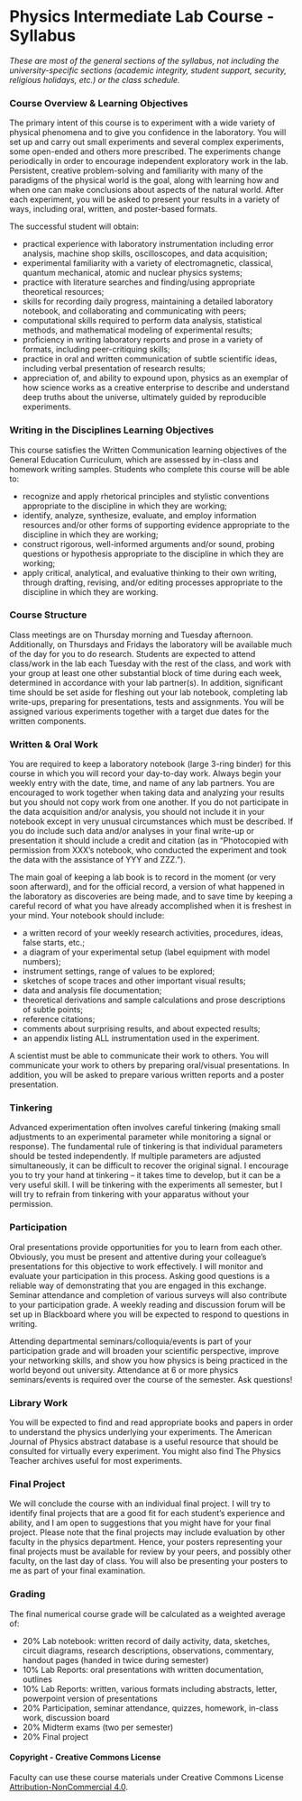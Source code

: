 # Physics Intermediate Lab Course - Syllabus

_These are most of the general sections of the syllabus, not including the university-specific sections (academic integrity, student support, security, religious holidays, etc.) or the class schedule._


### Course Overview & Learning Objectives

The primary intent of this course is to experiment with a wide variety of physical phenomena and to give you confidence in the laboratory. You will set up and carry out small experiments and several complex experiments, some open-ended and others more prescribed. The experiments change periodically in order to encourage independent exploratory work in the lab. Persistent, creative problem-solving and familiarity with many of the paradigms of the physical world is the goal, along with learning how and when one can make conclusions about aspects of the natural world.  After each experiment, you will be asked to present your results in a variety of ways, including oral, written, and poster-based formats.

The successful student will obtain:
*	practical experience with laboratory instrumentation including error analysis, machine shop skills, oscilloscopes, and data acquisition;
*	experimental familiarity with a variety of electromagnetic, classical, quantum mechanical, atomic and nuclear physics systems;
*	practice with literature searches and finding/using appropriate theoretical resources;
*	skills for recording daily progress, maintaining a detailed laboratory notebook, and collaborating and communicating with peers;
*	computational skills required to perform data analysis, statistical methods, and mathematical modeling of experimental results;
*	proficiency in writing laboratory reports and prose in a variety of formats, including peer-critiquing skills;
*	practice in oral and written communication of subtle scientific ideas, including verbal presentation of research results;
* appreciation of, and ability to expound upon, physics as an exemplar of how science works as a creative enterprise to describe and understand deep truths about the universe, ultimately guided by reproducible experiments. 


### Writing in the Disciplines Learning Objectives

This course satisfies the Written Communication learning objectives of the General Education Curriculum, which are assessed by in-class and homework writing samples. Students who complete this course will be able to:
* recognize and apply rhetorical principles and stylistic conventions appropriate to the discipline in which they are working;
* identify, analyze, synthesize, evaluate, and employ information resources and/or other forms of supporting evidence appropriate to the discipline in which they are working;
* construct rigorous, well-informed arguments and/or sound, probing questions or hypothesis appropriate to the discipline in which they are working;
* apply critical, analytical, and evaluative thinking to their own writing, through drafting, revising, and/or editing processes appropriate to the discipline in which they are working.


### Course Structure

Class meetings are on Thursday morning and Tuesday afternoon. Additionally, on Thursdays and Fridays the laboratory will be available much of the day for you to do research. Students are expected to attend class/work in the lab each Tuesday with the rest of the class, and work with your group at least one other substantial block of time during each week, determined in accordance with your lab partner(s). In addition, significant time should be set aside for fleshing out your lab notebook, completing lab write-ups, preparing for presentations, tests and assignments. You will be assigned various experiments together with a target due dates for the written components.


### Written & Oral Work

You are required to keep a laboratory notebook (large 3-ring binder) for this course in which you will record your day-to-day work. Always begin your weekly entry with the date, time, and name of any lab partners. You are encouraged to work together when taking data and analyzing your results but you should not copy work from one another.  If you do not participate in the data acquisition and/or analysis, you should not include it in your notebook except in very unusual circumstances which must be described. If you do include such data and/or analyses in your final write-up or presentation it should include a credit and citation (as in “Photocopied with permission from XXX’s notebook, who conducted the experiment and took the data with the assistance of YYY and ZZZ.”).

The main goal of keeping a lab book is to record in the moment (or very soon afterward), and for the official record, a version of what happened in the laboratory as discoveries are being made, and to save time by keeping a careful record of what you have already accomplished when it is freshest in your mind.  Your notebook should include:
*	a written record of your weekly research activities, procedures, ideas, false starts, etc.;
*	a diagram of your experimental setup (label equipment with model numbers);
*	instrument settings, range of values to be explored;
*	sketches of scope traces and other important visual results;
*	data and analysis file documentation;
*	theoretical derivations and sample calculations and prose descriptions of subtle points;
*	reference citations;
*	comments about surprising results, and about expected results;
*	an appendix listing ALL instrumentation used in the experiment.

A scientist must be able to communicate their work to others.  You will communicate your work to others by preparing oral/visual presentations.  In addition, you will be asked to prepare various written reports and a poster presentation.

### Tinkering

Advanced experimentation often involves careful tinkering (making small adjustments to an experimental parameter while monitoring a signal or response).  The fundamental rule of tinkering is that individual parameters should be tested independently.  If multiple parameters are adjusted simultaneously, it can be difficult to recover the original signal.  I encourage you to try your hand at tinkering – it takes time to develop, but it can be a very useful skill.  I will be tinkering with the experiments all semester, but I will try to refrain from tinkering with your apparatus without your permission.


### Participation

Oral presentations provide opportunities for you to learn from each other.  Obviously, you must be present and attentive during your colleague’s presentations for this objective to work effectively.  I will monitor and evaluate your participation in this process.  Asking good questions is a reliable way of demonstrating that you are engaged in this exchange. Seminar attendance and completion of various surveys will also contribute to your participation grade. A weekly reading and discussion forum will be set up in Blackboard where you will be expected to respond to questions in writing. 

Attending departmental seminars/colloquia/events is part of your participation grade and will broaden your scientific perspective, improve your networking skills, and show you how physics is being practiced in the world beyond out university. Attendance at 6 or more physics seminars/events is required over the course of the semester. Ask questions!


### Library Work

You will be expected to find and read appropriate books and papers in order to understand the physics underlying your experiments.  The American Journal of Physics abstract database is a useful resource that should be consulted for virtually every experiment. You might also find The Physics Teacher archives useful for most experiments.


### Final Project

We will conclude the course with an individual final project. I will try to identify final projects that are a good fit for each student’s experience and ability, and I am open to suggestions that you might have for your final project. Please note that the final projects may include evaluation by other faculty in the physics department. Hence, your posters representing your final projects must be available for review by your peers, and possibly other faculty, on the last day of class. You will also be presenting your posters to me as part of your final examination.


### Grading

The final numerical course grade will be calculated as a weighted average of:
* 20%	Lab notebook: written record of daily activity, data, sketches, circuit diagrams, research descriptions, observations, commentary, handout pages (handed in twice during semester)
* 10%	Lab Reports: oral presentations with written documentation, outlines
* 10%	Lab Reports: written, various formats including abstracts, letter, powerpoint version of presentations
* 20%	Participation, seminar attendance, quizzes, homework, in-class work, discussion board
* 20%	Midterm exams (two per semester)
* 20% Final project


#### Copyright - Creative Commons License

Faculty can use these course materials under Creative Commons License [Attribution-NonCommercial 4.0](https://creativecommons.org/licenses/by-nc/4.0/).
